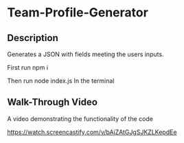 # Team-Profile-Generator

## Description
Generates a JSON with fields meeting the users inputs.

First run 
    npm i

Then run 
    node index.js
In the terminal


## Walk-Through Video
A video demonstrating the functionality of the code

https://watch.screencastify.com/v/bAjZAtGJgSJKZLKepdEe